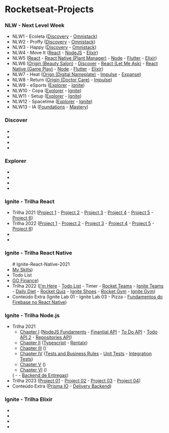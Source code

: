 # Rocketseat-Projects

<h3>NLW - Next Level Week</h3>
<ul>
    <li>NLW1 - Ecoleta (<a href="https://github.com/douglasdl/NLW1-Discovery">Discovery</a> - <a href="https://github.com/douglasdl/NLW1">Omnistack</a>)</li>
    <li>NLW2 - Proffy (<a href="https://github.com/douglasdl/NLW2-Discovery">Discovery</a> - <a href="https://github.com/douglasdl/NLW2-Omnistack">Omnistack</a>)</li>
    <li>NLW3 - Happy (<a href="https://github.com/douglasdl/NLW-Discovery-Happy">Discovery</a> - <a href="https://github.com/douglasdl/NLW3-Omnistack-Happy">Omnistack</a>)</li>
    <li>NLW4 - Move It (<a href="https://github.com/douglasdl/NLW4-React">React</a> - <a href="https://github.com/douglasdl/NLW4-NodeJS">NodeJS</a> - <a href="https://github.com/douglasdl/NLW4-Elixir">Elixir</a>)</li>
    <li>NLW5 (<a href="https://github.com/douglasdl/NLW5-ReactJS">React</a> - <a href="https://github.com/douglasdl/NLW5-React-Native">React Native (Plant Manager)</a> - <a href="https://github.com/douglasdl/NLW5-Node.js">Node</a> - <a href="https://github.com/douglasdl/NLW5-Flutter">Flutter</a> - <a href="https://github.com/douglasdl/NLW5-Elixir">Elixir</a>)</li>
    <li>NLW6 (<a href="https://github.com/douglasdl/NLW6-Origin">Origin (Beauty Salon)</a> - <a href="https://github.com/douglasdl/NLW6-Discover">Discover</a> - <a href="https://github.com/douglasdl/NLW6-ReactJS">React (Let Me Ask)</a> - <a href="https://github.com/douglasdl/NLW6-React-Native">React Native (Game Play)</a> - <a href="https://github.com/douglasdl/NLW6-Node.js">Node</a> - <a href="https://github.com/douglasdl/NLW6-Flutter">Flutter</a> - <a href="https://github.com/douglasdl/NLW6-Elixir">Elixir</a>)</li>
    <li>NLW7 - Heat (<a href="https://github.com/douglasdl/NLW7-Origin">Orign (Digital Nameplate)</a> - <a href="https://github.com/douglasdl/NLW7-Impulse">Impulse</a> - <a href="https://github.com/douglasdl/NLW7-Expanse">Expanse</a>)</li>
    <li>NLW8 - Return (<a href="https://github.com/douglasdl/NLW8-Origin">Origin (Doctor Care)</a> - <a href="https://github.com/douglasdl/NLW8-Impulse">Impulse</a>)</li>
    <li>NLW9 - eSports (<a href="https://github.com/douglasdl/NLW9-Explorer">Explorer</a> - <a href="https://github.com/douglasdl/NLW9-Ignite">Ignite</a>)</li>
    <li>NLW10 - Copa (<a href="https://github.com/douglasdl/NLW10-Explorer">Explorer</a> - <a href="https://github.com/douglasdl/NLW10-Ignite">Ignite</a>)</li>
    <li>NLW11 - Setup (<a href="https://github.com/douglasdl/NLW11-Explorer">Explorer</a> - <a href="https://github.com/douglasdl/NLW11-Ignite">Ignite</a>)</li>
    <li>NLW12 - Spacetime (<a href="https://github.com/douglasdl/NLW12-Explorer">Explorer</a> - <a href="https://github.com/douglasdl/NLW12-Ignite">Ignite</a>)</li>
    <li>NLW13 - IA (<a href="https://github.com/douglasdl/NLW13-Foundations">Foundations</a> - <a href="https://github.com/douglasdl/NLW13-Mastery">Mastery</a>)</li>
</ul>
</li>
    
</ul>

<h3>Discover</h3>
<ul>
    <li></li>
    <li></li>
    <li></li>
    <li></li>
</ul>
<h3>Explorer</h3>
<ul>
    <li></li>
    <li></li>
    <li></li>
    <li></li>
</ul>
<h3>Ignite - Trilha React</h3>
<ul>
    <li>Trilha 2021 (<a href="">Project 1</a> - <a href="">Project 2</a> - <a href="">Project 3</a> - <a href="">Project 4</a> - <a href="">Project 5</a> - <a href="">Project 6</a>)</li>
    <li>Trilha 2022 (<a href="">Project 1</a> - <a href="">Project 2</a> - <a href="">Project 3</a> - <a href="">Project 4</a> - <a href="">Project 5</a> - <a href="">Project 6</a>)</li>
    <li></li>
    <li></li>
</ul>
<h3>Ignite - Trilha React Native</h3>
<ul>
    # Ignite-React-Native-2021

<li><a href="https://github.com/douglasdl/MySkills">My Skills</a>)</li>
<li>Todo List</li>
<li><a href="https://github.com/douglasdl/Ignite-React-Native-GoFinance">GO Finance</a>)</li>
    <li>Trilha 2022 (<a href='https://github.com/douglasdl/ImHere'>I'm Here</a> - <a href='https://github.com/douglasdl/Tasks'>Todo List</a> - Timer - <a href='https://github.com/douglasdl/RocketTeams'>Rocket Teams</a> - <a href="https://github.com/douglasdl/IgniteTeams">Ignite Teams</a> - <a href="https://github.com/douglasdl/DailyDiet">Daily Diet</a> - <a href='https://github.com/douglasdl/RocketQuiz'>Rocket Quiz</a> - <a href="https://github.com/douglasdl/IgniteShoes/tree/main">Ignite Shoes</a> - <a href='https://github.com/douglasdl/RocketGym'>Rocket Gym</a> - <a href='https://github.com/douglasdl/IgniteGym'>Ignite Gym</a>)</li>
    <li>Conteúdo Extra (Ignite Lab 01 - Ignite Lab 03 - Pizza - <a href="https://github.com/douglasdl/Ignite-React-Native-Firebase">Fundamentos do Firebase no React Native</a>)</li>
</ul>
<h3>Ignite - Trilha Node.js</h3>
<ul>
    <li>
        Trilha 2021 
        <ul>
            <li>
                <a href="">Chapter I</a> (<a href="https://github.com/douglasdl/Ignite-Node.js/tree/main/nodejs-fundaments">NodeJS Fundaments</a> - <a href="https://github.com/douglasdl/Ignite-Node.js/tree/main/finapi">Finantial API</a> - <a href="">To Do API</a> - <a href="">Todo API 2</a> - <a href="">Repositories API</a>)
            </li>
            <li>
                <a href="">Chapter II</a> (<a href="https://github.com/douglasdl/Ignite-NodeJS-Starting-The-API/tree/main/typescript">Typescript</a> - <a href="https://github.com/douglasdl/Ignite-NodeJS-Starting-The-API/tree/main/rentalx">Rentalx</a>)
            </li>
            <li>
                <a href="">Chapter III</a> ()
            </li>
            <li>
                <a href="">Chapter IV</a> (<a href="">Tests and Business Rules</a> - <a href="">Unit Tests</a> - <a href="">Integration Tests</a>)
            </li>
            <li>
                <a href="">Chapter V</a> ()
            </li>
            <li>
                <a href="">Chapter VI</a> ()
            </li>
        </ul>
        ( -  - <a href="https://github.com/douglasdl/Deliveries">Backend de Entregas</a>)
    </li>
    <li>Trilha 2023 (<a href="">Project 01</a> - <a href="">Project 02</a> - <a href="">Project 03</a> - <a href="">Project 04</a>)</li> 
    <li>
        Conteúdo Extra (<a href="">Prisma IO</a> - <a href="">Delivery Backend</a>)
    </li>
</ul>
<h3>Ignite - Trilha Elixir</h3>
<ul>
    <li></li>
    <li></li>
    <li></li>
    <li></li>
</ul>
